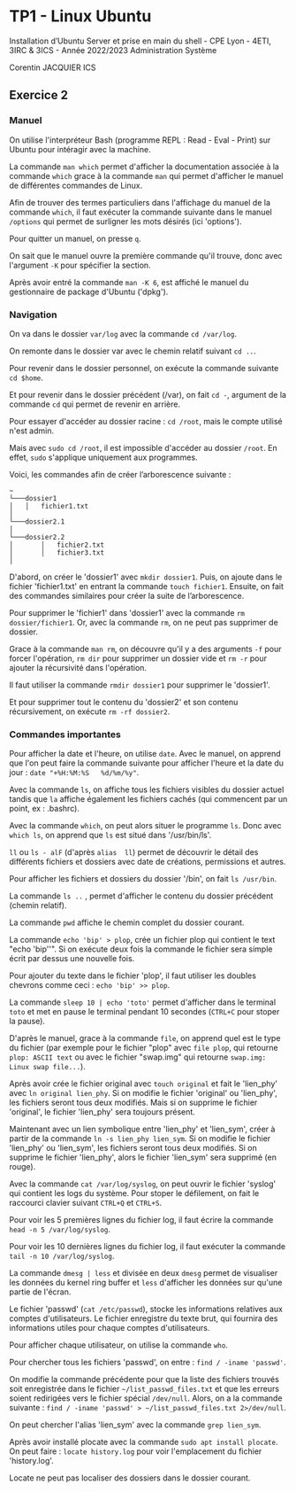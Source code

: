 # TP1 - Linux Ubuntu

Installation d’Ubuntu Server et prise en main du shell - CPE Lyon - 4ETI, 3IRC & 3ICS - Année 2022/2023 Administration Système

Corentin JACQUIER ICS

## Exercice 2

### Manuel 

On utilise l'interpréteur Bash (programme REPL : Read - Eval - Print) sur Ubuntu pour intéragir avec la machine.

La commande `man which`  permet d'afficher la documentation associée à la commande `which` grace à la commande `man` qui permet d'afficher le manuel de différentes commandes de Linux.

Afin de trouver des termes particuliers dans l'affichage du manuel de la commande `which`, il faut exécuter la commande suivante dans le manuel `/options` qui permet de surligner les mots désirés (ici 'options'). 

Pour quitter un manuel, on presse `q`. 

On sait que le manuel ouvre la première commande qu'il trouve, donc avec l'argument `-K` pour spécifier la section. 

Après avoir entré la commande `man -K 6`, est affiché le manuel du gestionnaire de package d'Ubuntu ('dpkg').  

### Navigation

On va dans le dossier `var/log` avec la commande `cd /var/log`. 

On remonte dans le dossier var avec le chemin relatif suivant `cd ..`.

Pour revenir dans le dossier personnel, on exécute la commande suivante `cd $home`.

Et pour revenir dans le dossier précédent (/var), on fait `cd -`, argument  de la commande `cd` qui permet de revenir en arrière. 

Pour essayer d'accéder au dossier racine : `cd /root`, mais le compte utilisé n'est admin.  

Mais avec `sudo cd /root`, il est impossible d'accéder au dossier `/root`. En effet, `sudo` s'applique uniquement aux programmes.

Voici, les commandes afin de créer l’arborescence suivante : 
```
~
└───dossier1
│   │   fichier1.txt
│
└───dossier2.1
│ 
└───dossier2.2
│       │   fichier2.txt
│       │   fichier3.txt
│   
```

D'abord, on créer le 'dossier1' avec `mkdir dossier1`. Puis, on ajoute dans le fichier 'fichier1.txt' en entrant la commande `touch fichier1`. Ensuite, on fait des commandes similaires pour créer la suite de l’arborescence. 

Pour supprimer le 'fichier1' dans 'dossier1' avec la commande `rm dossier/fichier1`. Or, avec la commande `rm`, on ne peut pas supprimer de dossier.

Grace à la commande `man rm`, on découvre qu'il y a des arguments `-f` pour forcer  l'opération, `rm dir` pour supprimer un dossier vide et `rm -r` pour ajouter la récursivité dans l'opération. 

Il faut utiliser la commande `rmdir dossier1` pour supprimer le 'dossier1'.

Et pour supprimer tout le contenu du 'dossier2' et son contenu récursivement, on exécute `rm -rf dossier2`.

### Commandes importantes 

Pour afficher la date et  l'heure, on utilise `date`. Avec le manuel, on apprend que l'on peut faire la commande suivante pour afficher l'heure et la date du jour :  `date "+%H:%M:%S   %d/%m/%y"`. 

Avec la commande `ls`, on affiche tous les fichiers visibles du dossier actuel tandis que `la` affiche également les fichiers cachés (qui commencent par un point, ex : .bashrc). 

Avec la commande `which`, on peut alors situer le programme `ls`. Donc avec `which ls`, on apprend que `ls` est situé dans '/usr/bin/ls'.

`ll` ou `ls - alF` (d'après `alias  ll`) permet de découvrir le détail des différents fichiers et dossiers avec date de créations, permissions et autres. 

Pour afficher les fichiers et dossiers du dossier '/bin', on fait `ls /usr/bin`.

La commande  `ls ..` , permet d'afficher le contenu du dossier précédent (chemin relatif). 

La commande `pwd` affiche le chemin complet du dossier courant. 

La commande `echo 'bip' > plop`, crée un fichier plop qui contient le text "echo 'bip''". Si on exécute deux fois la commande le fichier sera simple écrit par dessus une nouvelle fois. 

Pour ajouter du texte dans le fichier 'plop', il faut utiliser les doubles chevrons comme ceci : `echo 'bip' >> plop`.

La commande `sleep 10 | echo 'toto'` permet d'afficher dans le terminal `toto` et met en pause le terminal pendant 10 secondes (`CTRL+C` pour stoper la pause). 

D'après le manuel, grace à la commande `file`, on apprend quel est le type du fichier (par exemple pour le fichier "plop" avec `file plop`, qui retourne `plop: ASCII text` ou avec le fichier "swap.img" qui retourne `swap.img: Linux swap file...`).

 Après avoir crée le fichier original avec `touch original` et fait le 'lien_phy' avec `ln original lien_phy`. Si on modifie le fichier 'original' ou 'lien_phy', les fichiers seront tous deux modifiés. 
Mais si on supprime le fichier 'original', le fichier 'lien_phy' sera toujours présent. 

Maintenant avec un lien symbolique entre 'lien_phy' et 'lien_sym', créer à partir de la commande `ln -s lien_phy lien_sym`. Si on modifie le fichier 'lien_phy' ou 'lien_sym', les fichiers seront tous deux modifiés. 
Si on supprime le fichier 'lien_phy', alors le fichier 'lien_sym' sera supprimé (en rouge). 

Avec la commande `cat /var/log/syslog`, on peut ouvrir le fichier 'syslog' qui contient les logs du système. Pour stoper le défilement, on fait le raccourci clavier suivant `CTRL+Q` et `CTRL+S`. 

Pour voir les 5 premières lignes du fichier log, il faut écrire la commande `head -n 5 /var/log/syslog`. 

Pour voir les 10 dernières lignes du fichier log, il faut exécuter la commande `tail -n 10 /var/log/syslog`. 

La commande `dmesg | less`  et divisée en deux `dmesg` permet de visualiser les données du kernel ring buffer et `less` d'afficher les données sur qu'une partie de l'écran.

Le fichier 'passwd' (`cat /etc/passwd`), stocke les informations relatives aux comptes d'utilisateurs. Le fichier enregistre du texte brut, qui fournira des informations utiles pour chaque comptes d'utilisateurs. 

Pour afficher chaque utilisateur, on utilise la commande `who`. 

Pour chercher tous les fichiers 'passwd', on entre : `find / -iname 'passwd'`. 

On modifie la commande précédente pour que la liste des fichiers trouvés soit enregistrée dans le fichier `~/list_passwd_files.txt` et que les erreurs soient redirigées vers le fichier spécial `/dev/null`. Alors, on a la commande suivante : `find / -iname 'passwd' > ~/list_passwd_files.txt 2>/dev/null`.

On peut chercher l'alias 'lien_sym' avec la commande `grep lien_sym`. 

Après avoir installé plocate avec la commande `sudo apt install plocate`. On peut faire : `locate history.log` pour voir l'emplacement du fichier 'history.log'. 

Locate ne peut pas localiser des dossiers dans le dossier courant. 





